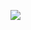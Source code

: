 <a><img src="https://github-readme-stats.vercel.app/api?username=fpedev&show_icons=true&count_private=true%22%20alt=%22github%20status%22/%3E%20%3Cbr%3E%20%3Cimg%20" src="%22https://github-readme-stats.vercel.app/api/top-langs/?username=fpedev&layout=compact"></a>
